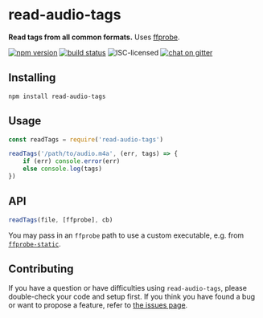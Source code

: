 # read-audio-tags

**Read tags from all common formats.** Uses [ffprobe](http://ffmpeg.org/ffprobe.html).

[![npm version](https://img.shields.io/npm/v/read-audio-tags.svg)](https://www.npmjs.com/package/read-audio-tags)
[![build status](https://img.shields.io/travis/derhuerst/read-audio-tags.svg)](https://travis-ci.org/derhuerst/read-audio-tags)
![ISC-licensed](https://img.shields.io/github/license/derhuerst/read-audio-tags.svg)
[![chat on gitter](https://badges.gitter.im/derhuerst.svg)](https://gitter.im/derhuerst)


## Installing

```shell
npm install read-audio-tags
```


## Usage

```js
const readTags = require('read-audio-tags')

readTags('/path/to/audio.m4a', (err, tags) => {
	if (err) console.error(err)
	else console.log(tags)
})
```


## API

```js
readTags(file, [ffprobe], cb)
```

You may pass in an `ffprobe` path to use a custom executable, e.g. from [`ffprobe-static`](https://github.com/joshwnj/ffprobe-static).


## Contributing

If you have a question or have difficulties using `read-audio-tags`, please double-check your code and setup first. If you think you have found a bug or want to propose a feature, refer to [the issues page](https://github.com/derhuerst/read-audio-tags/issues).
